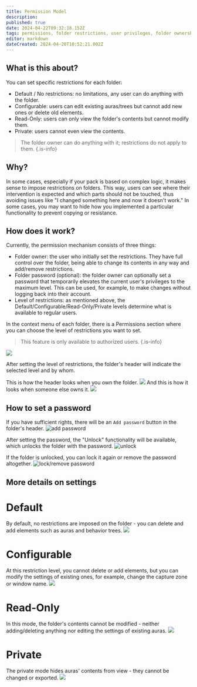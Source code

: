 ```yaml
---
title: Permission Model
description: 
published: true
date: 2024-04-22T09:32:18.152Z
tags: permissions, folder restrictions, user privileges, folder ownership, password protection
editor: markdown
dateCreated: 2024-04-20T10:52:21.002Z
---
```

## What is this about?
You can set specific restrictions for each folder:
- Default / No restrictions: no limitations, any user can do anything with the folder.
- Configurable: users can edit existing auras/trees but cannot add new ones or delete old elements.
- Read-Only: users can only view the folder's contents but cannot modify them.
- Private: users cannot even view the contents.

> The folder owner can do anything with it; restrictions do not apply to them.
{.is-info}

## Why?
In some cases, especially if your pack is based on complex logic, it makes sense to impose restrictions on folders. This way, users can see where their intervention is expected and which parts should not be touched, thus avoiding issues like "I changed something here and now it doesn't work."
In some cases, you may want to hide how you implemented a particular functionality to prevent copying or resistance.

## How does it work?
Currently, the permission mechanism consists of three things:
- Folder owner: the user who initially set the restrictions. They have full control over the folder, being able to change its contents in any way and add/remove restrictions.
- Folder password (optional): the folder owner can optionally set a password that temporarily elevates the current user's privileges to the maximum level. This can be used, for example, to make changes without logging back into their account.
- Level of restrictions: as mentioned above, the Default/Configurable/Read-Only/Private levels determine what is available to regular users.

In the context menu of each folder, there is a Permissions section where you can choose the level of restrictions you want to set.
> This feature is only available to authorized users.
{.is-info}

![](https://i.imgur.com/Z9qXakW.png)

After setting the level of restrictions, the folder's header will indicate the selected level and by whom.

This is how the header looks when you own the folder.
![](https://i.imgur.com/WhQhQou.png)
And this is how it looks when someone else owns it.
![](https://i.imgur.com/oAiE2Ws.png)

## How to set a password
If you have sufficient rights, there will be an `Add password` button in the folder's header.
![add password](https://i.imgur.com/SoOHI6y.png)

After setting the password, the "Unlock" functionality will be available, which unlocks the folder with the password.
![unlock](https://i.imgur.com/hfnrqwb.png)

If the folder is unlocked, you can lock it again or remove the password altogether.
![lock/remove password](https://i.imgur.com/7F3Rm7l.png)

## More details on settings

# Default
By default, no restrictions are imposed on the folder - you can delete and add elements such as auras and behavior trees.
![](https://i.imgur.com/cqH4pvI.png)

# Configurable
At this restriction level, you cannot delete or add elements, but you can modify the settings of existing ones, for example, change the capture zone or window name.
![](https://i.imgur.com/49AsqnH.png)

# Read-Only
In this mode, the folder's contents cannot be modified - neither adding/deleting anything nor editing the settings of existing auras.
![](https://i.imgur.com/a8mrtb4.png)

# Private
The private mode hides auras' contents from view - they cannot be changed or exported.
![](https://i.imgur.com/Yjnrr82.png)